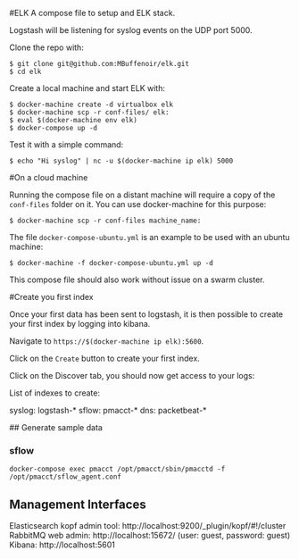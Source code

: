 #ELK
A compose file to setup and ELK stack.

Logstash will be listening for syslog events on the UDP port 5000.

Clone the repo with:

    $ git clone git@github.com:MBuffenoir/elk.git
    $ cd elk

Create a local machine and start ELK with:

    $ docker-machine create -d virtualbox elk
    $ docker-machine scp -r conf-files/ elk:
    $ eval $(docker-machine env elk)
    $ docker-compose up -d

Test it with a simple command:

    $ echo "Hi syslog" | nc -u $(docker-machine ip elk) 5000

#On a cloud machine

Running the compose file on a distant machine will require a copy of the `conf-files` folder on it.
You can use docker-machine for this purpose:

    $ docker-machine scp -r conf-files machine_name:

The file `docker-compose-ubuntu.yml` is an example to be used with an ubuntu machine:

    $ docker-machine -f docker-compose-ubuntu.yml up -d

This compose file should also work without issue on a swarm cluster.

#Create you first index

Once your first data has been sent to logstash, it is then possible to create your first index by logging into kibana.

Navigate to `https://$(docker-machine ip elk):5600`.

Click on the `Create` button to create your first index.

Click on the Discover tab, you should now get access to your logs:

List of indexes to create:

syslog: logstash-*
sflow: pmacct-*
dns: packetbeat-*

## Generate sample data

### sflow

    docker-compose exec pmacct /opt/pmacct/sbin/pmacctd -f /opt/pmacct/sflow_agent.conf

## Management Interfaces

Elasticsearch kopf admin tool: http://localhost:9200/_plugin/kopf/#!/cluster
RabbitMQ web admin: http://localhost:15672/ (user: guest, password: guest)
Kibana: http://localhost:5601


